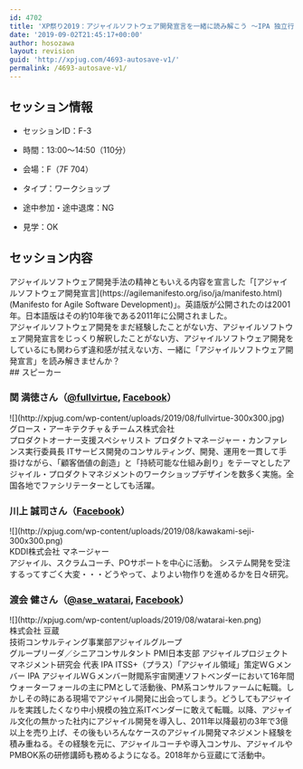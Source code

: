 ```yaml
---
id: 4702
title: 'XP祭り2019：アジャイルソフトウェア開発宣言を一緒に読み解こう ～IPA 独立行政法人 情報処理推進機構からの贈り物～（関 満徳さん、川上 誠司さん、渡会 健さん）'
date: '2019-09-02T21:45:17+00:00'
author: hosozawa
layout: revision
guid: 'http://xpjug.com/4693-autosave-v1/'
permalink: /4693-autosave-v1/
---
```


## セッション情報

- セッションID：F-3
- 時間：13:00～14:50（110分）
- 会場：F（7F 704）
- タイプ：ワークショップ

- 途中参加・途中退席：NG
- 見学：OK

## セッション内容

<div>アジャイルソフトウェア開発手法の精神ともいえる内容を宣言した<wbr></wbr>「[アジャイルソフトウェア開発宣言](https://agilemanifesto.org/iso/ja/manifesto.html)(Manifesto for Agile Software Development)」。<wbr></wbr>英語版が公開されたのは2001年。<wbr></wbr>日本語版はその約10年後である2011年に公開されました。</div><div>アジャイルソフトウェア開発をまだ経験したことがない方、<wbr></wbr>アジャイルソフトウェア開発宣言をじっくり解釈したことがない方<wbr></wbr>、<wbr></wbr>アジャイルソフトウェア開発をしているにも関わらず違和感が拭え<wbr></wbr>ない方、一緒に「アジャイルソフトウェア開発宣言」<wbr></wbr>を読み解きませんか？</div>## スピーカー

### 関 満徳さん（[@fullvirtue](https://twitter.com/fullvirtue), [Facebook](https://www.facebook.com/fullvirtue)）

<div class="profile">![](http://xpjug.com/wp-content/uploads/2019/08/fullvirtue-300x300.jpg)

<div><div>グロース・アーキテクチャ＆チームス株式会社</div></div><div>プロダクトオーナー支援スペシャリスト  
プロダクトマネージャー・カンファレンス実行委員長  
ITサービス開発のコンサルティング、開発、<wbr></wbr>運用を一貫して手掛けながら、「顧客価値の創造」と「<wbr></wbr>持続可能な仕組み創り」をテーマとしたアジャイル・<wbr></wbr>プロダクトマネジメントのワークショップデザインを数多く実施。<wbr></wbr>全国各地でファシリテーターとしても活躍。</div></div>

### 川上 誠司さん（[Facebook](https://www.facebook.com/seiji.kawakami.528)）

<div class="profile">![](http://xpjug.com/wp-content/uploads/2019/08/kawakami-seji-300x300.png)<div>KDDI株式会社 マネージャー</div><div>アジャイル、スクラムコーチ、POサポートを中心に活動。  
システム開発を受注するってすごく大変・・・どうやって、<wbr></wbr>よりよい物作りを進めるかを日々研究。</div></div>




### 渡会 健さん（[@ase\_watarai](https://twitter.com/ase_watarai), [Facebook](https://www.facebook.com/takewatarai)）

<div class="profile">![](http://xpjug.com/wp-content/uploads/2019/08/watarai-ken.png)<div>株式会社 豆蔵</div><div>技術コンサルティング事業部アジャイルグループ</div><div>グループリーダ／シニアコンサルタント  
PMI日本支部 アジャイルプロジェクトマネジメント研究会 代表  
IPA ITSS+（プラス）「アジャイル領域」策定ＷＧメンバー  
IPA アジャイルＷＧメンバー財閥系宇宙関連ソフトベンダーにおいて16年間ウォーターフォー<wbr></wbr>ルの主にPMとして活動後、PM系コンサルファームに転職。<wbr></wbr>しかしその時にある現場でアジャイル開発に出会ってしまう。<wbr></wbr>どうしてもアジャイルを実践したくなり中小規模の独立系ITベン<wbr></wbr>ダーに敢えて転職。以降、<wbr></wbr>アジャイル文化の無かった社内にアジャイル開発を導入し、<wbr></wbr>2011年以降最初の3年で3億以上を売り上げ、<wbr></wbr>その後もいろんなケースのアジャイル開発マネジメント経験を積み<wbr></wbr>重ねる。その経験を元に、アジャイルコーチや導入コンサル、<wbr></wbr>アジャイルやPMBOK系の研修講師も務めるようになる。<wbr></wbr>2018年から豆蔵にて活動中。</div></div>